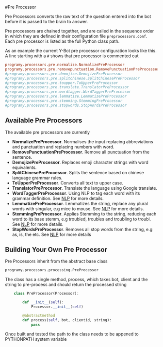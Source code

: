 #Pre Processor

Pre Processors converts the raw text of the question entered into the bot before it is passed to the brain to answer.

Pre processors are chained together, and are called in the sequence order in which they are defined in their 
configuration file `preprocessors.conf`. Each pre processor is listed as the full Python class path.

As an example the current Y-Bot pre processor configuration looks like this. A line starting with a `#` shows that 
pre processor is commented out

```ini
programy.processors.pre.normalize.NormalizePreProcessor
programy.processors.pre.removepunctuation.RemovePunctuationPreProcessor
#programy.processors.pre.demojize.DemojizePreProcessor
#programy.processors.pre.splitchinese.SplitChinesePreProcessor
#programy.processors.pre.toupper.ToUpperPreProcessor
#programy.processors.pre.translate.TranslatorPreProcessor
#programy.processors.pre.wordtagger.WordTaggerPreProcessor
#programy.processors.pre.lemmatize.LemmatizePreProcessor
#programy.processors.pre.stemming.StemmingPreProcessor
#programy.processors.pre.stopwords.StopWordsPreProcessor
```

## Available Pre Processors

The available pre processors are currently

* **NormalizePreProcessor**. Normalises the input replacing abbreviations and punctuation and replacing numbers with word.
* **RemovePunctuationPreProcessor**. Remove all punctuation from the sentence.
* **DemojizePreProcessor**. Replaces emoji character strings with word equivalents.
* **SplitChinesePreProcessor**. Splits the sentence based on chinese language grammar rules. 
* **ToUpperPreProcessor**. Converts all text to upper case.
* **TranslatorPreProcessor**. Translate the language using Google translate.
* **WordTaggerPreProcessor**. Using NLP to tag each word with its grammar definition. See [NLP](./Natural_Language_Processing) for more details.
* **LemmatizePreProcessor**. Lemmatizes the string, replace any plural words with singular, e.g mice to mouse. See [NLP](./Natural_Language_Processing) for more details.
* **StemmingPreProcessor**. Applies Stemming to the string, reducing each word to its base stemm, e.g troubled, troubles and troubling to troubl. See [NLP](./Natural_Language_Processing) for more details.
* **StopWordsPreProcessor**. Removes all stop words from the string, e.g as, is, the etc. See [NLP](./Natural_Language_Processing) for more details

## Building Your Own Pre Processor

Pre Processors inherit from the abstract base class

```python
programy.processors.processing.PreProcessor
```

The class has a single method, process, which takes bot, client and the string to pre-process and should return the processed string

```python
    class PreProcessor(Processor):

        def __init__(self):
            Processor.__init__(self)

        @abstractmethod
        def process(self, bot, clientid, string):
            pass
```

Once built and tested the path to the class needs to be appened to PYTHONPATH system variable